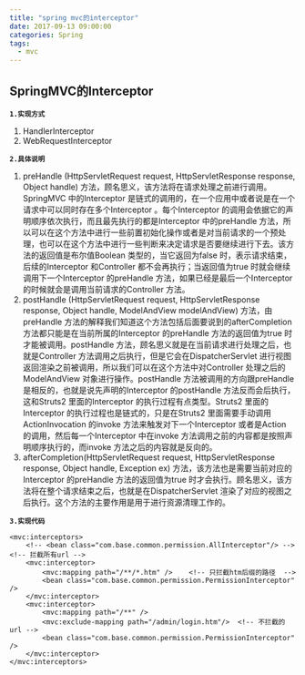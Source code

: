 ```yaml
---
title: "spring mvc的interceptor"
date: 2017-09-13 09:00:00
categories: Spring
tags:
  - mvc
---
```

 
## SpringMVC的Interceptor

**`1.实现方式`**

1. HandlerInterceptor
2. WebRequestInterceptor

**`2.具体说明`**

1. preHandle (HttpServletRequest request, HttpServletResponse response, Object handle) 方法，顾名思义，该方法将在请求处理之前进行调用。SpringMVC
   中的Interceptor 是链式的调用的，在一个应用中或者说是在一个请求中可以同时存在多个Interceptor 。每个Interceptor
   的调用会依据它的声明顺序依次执行，而且最先执行的都是Interceptor 中的preHandle
   方法，所以可以在这个方法中进行一些前置初始化操作或者是对当前请求的一个预处理，也可以在这个方法中进行一些判断来决定请求是否要继续进行下去。该方法的返回值是布尔值Boolean
   类型的，当它返回为false 时，表示请求结束，后续的Interceptor 和Controller 都不会再执行；当返回值为true
   时就会继续调用下一个Interceptor 的preHandle 方法，如果已经是最后一个Interceptor 的时候就会是调用当前请求的Controller
   方法。
2. postHandle (HttpServletRequest request, HttpServletResponse response, Object handle, ModelAndView modelAndView)
   方法，由preHandle 方法的解释我们知道这个方法包括后面要说到的afterCompletion 方法都只能是在当前所属的Interceptor
   的preHandle 方法的返回值为true 时才能被调用。postHandle 方法，顾名思义就是在当前请求进行处理之后，也就是Controller
   方法调用之后执行，但是它会在DispatcherServlet 进行视图返回渲染之前被调用，所以我们可以在这个方法中对Controller
   处理之后的ModelAndView 对象进行操作。postHandle 方法被调用的方向跟preHandle 是相反的，也就是说先声明的Interceptor
   的postHandle 方法反而会后执行，这和Struts2 里面的Interceptor 的执行过程有点类型。Struts2 里面的Interceptor
   的执行过程也是链式的，只是在Struts2 里面需要手动调用ActionInvocation 的invoke 方法来触发对下一个Interceptor 或者是Action
   的调用，然后每一个Interceptor 中在invoke 方法调用之前的内容都是按照声明顺序执行的，而invoke 方法之后的内容就是反向的。
3. afterCompletion(HttpServletRequest request, HttpServletResponse response, Object handle, Exception ex)
   方法，该方法也是需要当前对应的Interceptor 的preHandle 方法的返回值为true
   时才会执行。顾名思义，该方法将在整个请求结束之后，也就是在DispatcherServlet 渲染了对应的视图之后执行。这个方法的主要作用是用于进行资源清理工作的。

**`3.实现代码`**

	<mvc:interceptors>
		<!-- <bean class="com.base.common.permission.AllInterceptor"/> -->	<!-- 拦截所有url -->
		<mvc:interceptor>
			<mvc:mapping path="/**/*.htm" />	<!-- 只拦截htm后缀的路径  -->
			<bean class="com.base.common.permission.PermissionInterceptor" />
		</mvc:interceptor>
		<mvc:interceptor>
			<mvc:mapping path="/**" />
			<mvc:exclude-mapping path="/admin/login.htm"/> 	<!-- 不拦截的url -->
			<bean class="com.base.common.permission.PermissionInterceptor" />
		</mvc:interceptor>
	</mvc:interceptors>